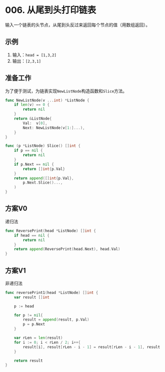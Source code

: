 # 006. 从尾到头打印链表

输入一个链表的头节点，从尾到头反过来返回每个节点的值（用数组返回）。

## 示例

1. 输入：`head = [1,3,2]`
2. 输出：`[2,3,1]`

## 准备工作

为了便于测试，为链表实现`NewListNode`构造函数和`Slice`方法。

```go
func NewListNode(v ...int) *ListNode {
    if len(v) == 0 {
        return nil
    }
    return &ListNode{
        Val:  v[0],
        Next: NewListNode(v[1:]...),
    }
}

func (p *ListNode) Slice() []int {
    if p == nil {
        return nil
    }
    if p.Next == nil {
        return []int{p.Val}
    }
    return append([]int{p.Val},
        p.Next.Slice()...,
    )
}
```

## 方案V0

递归法

```go
func ReversePrint(head *ListNode) []int {
    if head == nil {
        return nil
    }
    return append(ReversePrint(head.Next), head.Val)
}
```

## 方案V1

非递归法

```go
func reversePrint1(head *ListNode) []int {
	var result []int

	p := head

	for p != nil{
		result = append(result, p.Val)
		p = p.Next
	}

	var rLen = len(result)
	for i := 0; i < rLen / 2; i++{
		result[i], result[rLen - i - 1] = result[rLen - i - 1], result[i]
	}

	return result
}
```